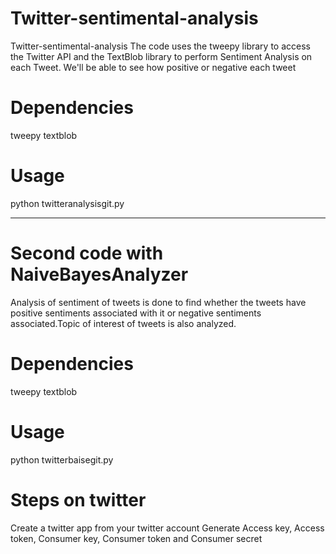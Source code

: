 # Twitter-sentimental-analysis
Twitter-sentimental-analysis
The code uses the tweepy library to access the Twitter API and the TextBlob library to perform Sentiment Analysis on each Tweet. We'll be able to see how positive or negative each tweet

# Dependencies
tweepy 
textblob

# Usage
python twitteranalysisgit.py


---------------------------------------------------------------------------------------------------------------------------------
# Second code with NaiveBayesAnalyzer

Analysis of sentiment of tweets is done to find whether the tweets have positive sentiments associated with it or negative sentiments associated.Topic of interest of tweets is also analyzed.

# Dependencies
tweepy 
textblob

# Usage
python twitterbaisegit.py

# Steps on twitter
Create a twitter app from your twitter account
Generate Access key, Access token, Consumer key, Consumer token and Consumer secret
